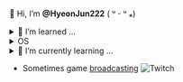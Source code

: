 👋 Hi, I’m **@HyeonJun222** ( ᵘ ᵕ ᵘ ⁎)

<details>
    <summary>
        👀 I’m learned ...
    </summary>
    <br>

![HTML](https://img.shields.io/badge/HTML-239120?style=for-the-badge&logo=html5&logoColor=white) ![CSS](https://img.shields.io/badge/CSS-239120?&style=for-the-badge&logo=css3&logoColor=white) ![js](https://img.shields.io/badge/JavaScript-F7DF1E?style=for-the-badge&logo=JavaScript&logoColor=white) 
    
</details> 

<details>
    <summary>
        OS
    </summary>
    <br>
    
![Mac](https://img.shields.io/badge/mac%20os-000000?style=for-the-badge&logo=apple&logoColor=white) ![Windows](https://img.shields.io/badge/Windows-0078D6?style=for-the-badge&logo=windows&logoColor=white)
</details> 

<details>
    <summary>
        🌱 I’m currently learning ...
    </summary>
    <br>
    
![java](https://img.shields.io/badge/Java-ED8B00?style=for-the-badge&logo=openjdk&logoColor=white) ![github](https://img.shields.io/badge/GitHub-100000?style=for-the-badge&logo=github&logoColor=white)

</details> 

- Sometimes game [broadcasting](https://www.twitch.tv/eatinghu)
![Twitch](https://img.shields.io/badge/Twitch-9146FF?style=for-the-badge&logo=twitch&logoColor=white)
